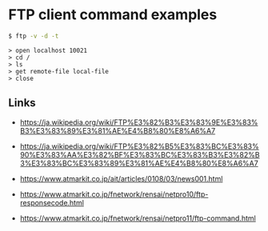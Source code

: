 # FTP client command examples

```bash
$ ftp -v -d -t
```

```ftp
> open localhost 10021
> cd /
> ls
> get remote-file local-file
> close
```

## Links

- https://ja.wikipedia.org/wiki/FTP%E3%82%B3%E3%83%9E%E3%83%B3%E3%83%89%E3%81%AE%E4%B8%80%E8%A6%A7
- https://ja.wikipedia.org/wiki/FTP%E3%82%B5%E3%83%BC%E3%83%90%E3%83%AA%E3%82%BF%E3%83%BC%E3%83%B3%E3%82%B3%E3%83%BC%E3%83%89%E3%81%AE%E4%B8%80%E8%A6%A7

- https://www.atmarkit.co.jp/ait/articles/0108/03/news001.html
- https://www.atmarkit.co.jp/fnetwork/rensai/netpro10/ftp-responsecode.html
- https://www.atmarkit.co.jp/fnetwork/rensai/netpro11/ftp-command.html
